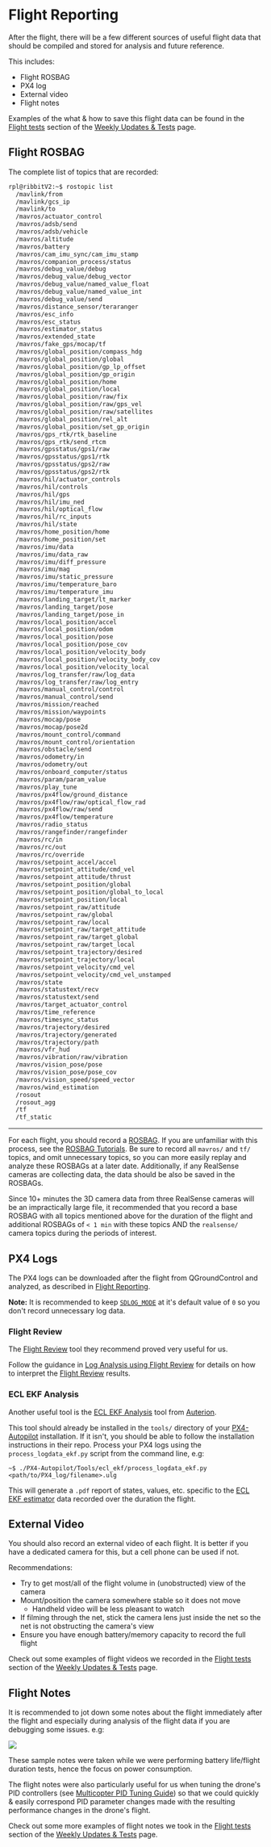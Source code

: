 # Flight Reporting

After the flight, there will be a few different sources of useful flight
data that should be compiled and stored for analysis and future reference.

This includes:

 * Flight ROSBAG
 * PX4 log
 * External video
 * Flight notes

Examples of the what & how to save this flight data can be found in the [Flight tests](/tests/#flight-tests)
section of the [Weekly Updates & Tests](/tests/) page.

## Flight ROSBAG

The complete list of topics that are recorded:

```bash
rpl@ribbitV2:~$ rostopic list
  /mavlink/from
  /mavlink/gcs_ip
  /mavlink/to
  /mavros/actuator_control
  /mavros/adsb/send
  /mavros/adsb/vehicle
  /mavros/altitude
  /mavros/battery
  /mavros/cam_imu_sync/cam_imu_stamp
  /mavros/companion_process/status
  /mavros/debug_value/debug
  /mavros/debug_value/debug_vector
  /mavros/debug_value/named_value_float
  /mavros/debug_value/named_value_int
  /mavros/debug_value/send
  /mavros/distance_sensor/teraranger
  /mavros/esc_info
  /mavros/esc_status
  /mavros/estimator_status
  /mavros/extended_state
  /mavros/fake_gps/mocap/tf
  /mavros/global_position/compass_hdg
  /mavros/global_position/global
  /mavros/global_position/gp_lp_offset
  /mavros/global_position/gp_origin
  /mavros/global_position/home
  /mavros/global_position/local
  /mavros/global_position/raw/fix
  /mavros/global_position/raw/gps_vel
  /mavros/global_position/raw/satellites
  /mavros/global_position/rel_alt
  /mavros/global_position/set_gp_origin
  /mavros/gps_rtk/rtk_baseline
  /mavros/gps_rtk/send_rtcm
  /mavros/gpsstatus/gps1/raw
  /mavros/gpsstatus/gps1/rtk
  /mavros/gpsstatus/gps2/raw
  /mavros/gpsstatus/gps2/rtk
  /mavros/hil/actuator_controls
  /mavros/hil/controls
  /mavros/hil/gps
  /mavros/hil/imu_ned
  /mavros/hil/optical_flow
  /mavros/hil/rc_inputs
  /mavros/hil/state
  /mavros/home_position/home
  /mavros/home_position/set
  /mavros/imu/data
  /mavros/imu/data_raw
  /mavros/imu/diff_pressure
  /mavros/imu/mag
  /mavros/imu/static_pressure
  /mavros/imu/temperature_baro
  /mavros/imu/temperature_imu
  /mavros/landing_target/lt_marker
  /mavros/landing_target/pose
  /mavros/landing_target/pose_in
  /mavros/local_position/accel
  /mavros/local_position/odom
  /mavros/local_position/pose
  /mavros/local_position/pose_cov
  /mavros/local_position/velocity_body
  /mavros/local_position/velocity_body_cov
  /mavros/local_position/velocity_local
  /mavros/log_transfer/raw/log_data
  /mavros/log_transfer/raw/log_entry
  /mavros/manual_control/control
  /mavros/manual_control/send
  /mavros/mission/reached
  /mavros/mission/waypoints
  /mavros/mocap/pose
  /mavros/mocap/pose2d
  /mavros/mount_control/command
  /mavros/mount_control/orientation
  /mavros/obstacle/send
  /mavros/odometry/in
  /mavros/odometry/out
  /mavros/onboard_computer/status
  /mavros/param/param_value
  /mavros/play_tune
  /mavros/px4flow/ground_distance
  /mavros/px4flow/raw/optical_flow_rad
  /mavros/px4flow/raw/send
  /mavros/px4flow/temperature
  /mavros/radio_status
  /mavros/rangefinder/rangefinder
  /mavros/rc/in
  /mavros/rc/out
  /mavros/rc/override
  /mavros/setpoint_accel/accel
  /mavros/setpoint_attitude/cmd_vel
  /mavros/setpoint_attitude/thrust
  /mavros/setpoint_position/global
  /mavros/setpoint_position/global_to_local
  /mavros/setpoint_position/local
  /mavros/setpoint_raw/attitude
  /mavros/setpoint_raw/global
  /mavros/setpoint_raw/local
  /mavros/setpoint_raw/target_attitude
  /mavros/setpoint_raw/target_global
  /mavros/setpoint_raw/target_local
  /mavros/setpoint_trajectory/desired
  /mavros/setpoint_trajectory/local
  /mavros/setpoint_velocity/cmd_vel
  /mavros/setpoint_velocity/cmd_vel_unstamped
  /mavros/state
  /mavros/statustext/recv
  /mavros/statustext/send
  /mavros/target_actuator_control
  /mavros/time_reference
  /mavros/timesync_status
  /mavros/trajectory/desired
  /mavros/trajectory/generated
  /mavros/trajectory/path
  /mavros/vfr_hud
  /mavros/vibration/raw/vibration
  /mavros/vision_pose/pose
  /mavros/vision_pose/pose_cov
  /mavros/vision_speed/speed_vector
  /mavros/wind_estimation
  /rosout
  /rosout_agg
  /tf
  /tf_static
```

---




For each flight, you should record a [ROSBAG](http://wiki.ros.org/rosbag). If you are unfamiliar with this process, see the [ROSBAG Tutorials](http://wiki.ros.org/rosbag/Tutorials). Be sure to record all `mavros/` and `tf/` topics, and omit unnecessary topics, so you can more easily replay and analyze these ROSBAGs at a later date. Additionally, if any RealSense cameras are collecting data, the data should be also be saved in the ROSBAGs.

Since 10+ minutes the 3D camera data from three RealSense cameras will be an impractically large file,
it recommended that you record a base ROSBAG with all topics mentioned above for the duration of the flight
and additional ROSBAGs of `< 1 min` with these topics AND the `realsense/` camera topics during the periods of interest.



## PX4 Logs

The PX4 logs can be downloaded after the flight from QGroundControl and analyzed, as described in [Flight Reporting](https://docs.px4.io/master/en/getting_started/flight_reporting.html).

**Note:** It is recommended to keep [`SDLOG_MODE`](https://docs.px4.io/master/en/advanced_config/parameter_reference.html#SDLOG_MODE) at it's default value of `0` so you don't record unnecessary log data.


### Flight Review

The [Flight Review](https://logs.px4.io/) tool they recommend proved very useful for us.

Follow the guidance in [Log Analysis using Flight Review](https://docs.px4.io/master/en/log/flight_review.html) for details on how to interpret the [Flight Review](https://logs.px4.io/) results.


### ECL EKF Analysis

Another useful tool is the [ECL EKF Analysis](https://github.com/Auterion/ecl_ekf_analysis) tool from [Auterion](https://github.com/Auterion).

This tool should already be installed in the `tools/` directory of your [PX4-Autopilot](https://github.com/PX4/PX4-Autopilot) installation. If it isn't, you should be able to follow the installation instructions in their repo.
Process your PX4 logs using the `process_logdata_ekf.py` script from the command line, e.g:

`~$ ./PX4-Autopilot/Tools/ecl_ekf/process_logdata_ekf.py <path/to/PX4_log/filename>.ulg`

This will generate a `.pdf` report of states, values, etc. specific to the [ECL EKF estimator](https://docs.px4.io/master/en/advanced_config/tuning_the_ecl_ekf.html) data recorded over the duration the flight.


## External Video

You should also record an external video of each flight. It is better if you have a dedicated camera for this,
but a cell phone can be used if not.

Recommendations:

 * Try to get most/all of the flight volume in (unobstructed) view of the camera
 * Mount/position the camera somewhere stable so it does not move
    * Handheld video will be less pleasant to watch
 * If filming through the net, stick the camera lens just inside
   the net so the net is not obstructing the camera's view
 * Ensure you have enough battery/memory capacity to record the full flight

Check out some examples of flight videos we recorded in the [Flight tests](/tests/#flight-tests) section of the [Weekly Updates & Tests](/tests/) page.

## Flight Notes

It is recommended to jot down some notes about the flight immediately after the flight
and especially during analysis of the flight data if you are debugging some issues.
e.g:

<kbd>
   <img src="../../img/flying/flight_notes_example.png">
</kbd>

These sample notes were taken while we were performing battery life/flight duration tests, hence the focus on power consumption.

The flight notes were also particularly useful for us when tuning the drone's PID controllers (see [Multicopter PID Tuning Guide](https://docs.px4.io/master/en/config_mc/pid_tuning_guide_multicopter.html)) so that we could quickly & easily correspond PID parameter changes made with the resulting performance changes in the drone's flight.

Check out some more examples of flight notes we took in the [Flight tests](/tests/#flight-tests) section of the [Weekly Updates & Tests](/tests/) page.

